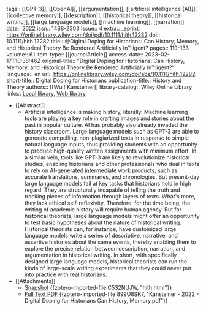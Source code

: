 tags:: [[GPT-3]], [[OpenAI]], [[argumentation]], [[artificial intelligence (AI)]], [[collective memory]], [[description]], [[historical theory]], [[historical writing]], [[large language models]], [[machine learning]], [[narration]]
date:: 2022
issn:: 1468-2303
issue:: 4
extra:: _eprint: https://onlinelibrary.wiley.com/doi/pdf/10.1111/hith.12282
doi:: 10.1111/hith.12282
title:: @Digital Doping for Historians: Can History, Memory, and Historical Theory Be Rendered Artificially In℡ligent?
pages:: 119-133
volume:: 61
item-type:: [[journalArticle]]
access-date:: 2023-02-17T10:38:46Z
original-title:: "Digital Doping for Historians: Can History, Memory, and Historical Theory Be Rendered Artificially In℡ligent?"
language:: en
url:: https://onlinelibrary.wiley.com/doi/abs/10.1111/hith.12282
short-title:: Digital Doping for Historians
publication-title:: History and Theory
authors:: [[Wulf Kansteiner]]
library-catalog:: Wiley Online Library
links:: [Local library](zotero://select/groups/2386895/items/CSIPMRC8), [Web library](https://www.zotero.org/groups/2386895/items/CSIPMRC8)

- [[Abstract]]
	- Artificial intelligence is making history, literally. Machine learning tools are playing a key role in crafting images and stories about the past in popular culture. AI has probably also already invaded the history classroom. Large language models such as GPT-3 are able to generate compelling, non-plagiarized texts in response to simple natural language inputs, thus providing students with an opportunity to produce high-quality written assignments with minimum effort. In a similar vein, tools like GPT-3 are likely to revolutionize historical studies, enabling historians and other professionals who deal in texts to rely on AI-generated intermediate work products, such as accurate translations, summaries, and chronologies. But present-day large language models fail at key tasks that historians hold in high regard. They are structurally incapable of telling the truth and tracking pieces of information through layers of texts. What's more, they lack ethical self-reflexivity. Therefore, for the time being, the writing of academic history will require human agency. But for historical theorists, large language models might offer an opportunity to test basic hypotheses about the nature of historical writing. Historical theorists can, for instance, have customized large language models write a series of descriptive, narrative, and assertive histories about the same events, thereby enabling them to explore the precise relation between description, narration, and argumentation in historical writing. In short, with specifically designed large language models, historical theorists can run the kinds of large-scale writing experiments that they could never put into practice with real historians.
- [[Attachments]]
	- [Snapshot](https://onlinelibrary.wiley.com/doi/10.1111/hith.12282?af=R) {{zotero-imported-file C532NUJW, "hith.html"}}
	- [Full Text PDF](https://onlinelibrary.wiley.com/doi/pdfdirect/10.1111/hith.12282) {{zotero-imported-file 899U8SK7, "Kansteiner - 2022 - Digital Doping for Historians Can History, Memory.pdf"}}